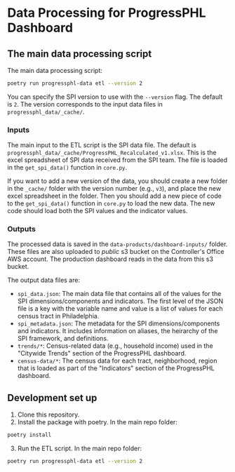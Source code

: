 # Data Processing for ProgressPHL Dashboard

## The main data processing script

The main data processing script:

```bash
poetry run progressphl-data etl --version 2
```

You can specify the SPI version to use with the `--version` flag. The default is `2`.
The version corresponds to the input data files in `progressphl_data/_cache/`.

### Inputs

The main input to the ETL script is the SPI data file. The default is `progressphl_data/_cache/ProgressPHL_Recalculated_v1.xlsx`. This is the excel spreadsheet of SPI data received from 
the SPI team. The file is loaded in the `get_spi_data()` function in `core.py`.

If you want to add a new version of the data, you should create a new folder in 
the `_cache/` folder with the version number (e.g., `v3`), and place the new
excel spreadsheet in the folder. Then you should add a new piece of code to the 
`get_spi_data()` function in `core.py` to load the new data. The new code
should load both the SPI values and the indicator values.

### Outputs

The processed data is saved in the `data-products/dashboard-inputs/` folder. 
These files are also uploaded to *public* s3 bucket on the Controller's Office AWS
account. The production dashboard reads in the data from this s3 bucket.

The output data files are:

- `spi_data.json`: The main data file that contains all of the values for the SPI dimensions/components and indicators. The first level of the JSON file is a key with the variable name and value is a list of values for each census tract in Philadelphia.
- `spi_metadata.json`: The metadata for the SPI dimensions/components and indicators. It includes information on aliases, the heirarchy of the SPI framework, and definitions.
- `trends/*`: Census-related data (e.g., household income) used in the "Citywide Trends" section of the ProgressPHL dashboard.
- `census-data/*`: The census data for each tract, neighborhood, region that is loaded as part of the "Indicators" section of the ProgressPHL dashboard.


## Development set up

1. Clone this repository.
2. Install the package with poetry. In the main repo folder:

```bash
poetry install
```

3. Run the ETL script. In the main repo folder:

```bash
poetry run progressphl-data etl --version 2
```



